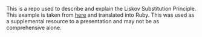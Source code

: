   This is a repo used to describe and explain the Liskov Substitution Principle. This example is taken from [here](https://www.tomdalling.com/blog/software-design/solid-class-design-the-liskov-substitution-principle/) and translated into Ruby. This was used as a supplemental resource to a presentation and may not be as comprehensive alone.
